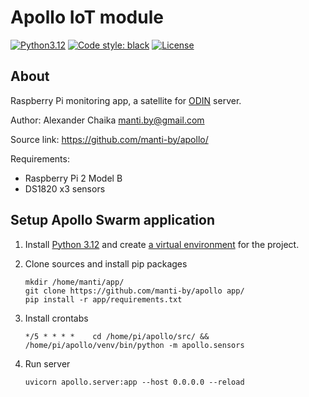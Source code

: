 # Apollo IoT module

[![Python3.12](https://img.shields.io/badge/Python-3.12-green)](https://www.python.org/downloads/release/python-392/)
[![Code style: black](https://img.shields.io/badge/code%20style-black-000000.svg)](https://github.com/ambv/black)
[![License](https://img.shields.io/badge/license-BSD-blue.svg)](https://raw.githubusercontent.com/manti-by/Apollo/master/LICENSE)

## About

Raspberry Pi monitoring app, a satellite for [ODIN](https://github.com/manti-by/odin) server.

Author: Alexander Chaika <manti.by@gmail.com>

Source link: https://github.com/manti-by/apollo/

Requirements:

- Raspberry Pi 2 Model B
- DS1820 x3 sensors

## Setup Apollo Swarm application

1. Install [Python 3.12](https://www.python.org/downloads/release/python-3120/) and
create [a virtual environment](https://docs.python.org/3/library/venv.html) for the project.

2. Clone sources and install pip packages

    ```shell
    mkdir /home/manti/app/
    git clone https://github.com/manti-by/apollo app/
    pip install -r app/requirements.txt
    ```

3. Install crontabs

    ```cronexp
    */5 * * * *    cd /home/pi/apollo/src/ && /home/pi/apollo/venv/bin/python -m apollo.sensors
    ```

4. Run server

    ```shell
    uvicorn apollo.server:app --host 0.0.0.0 --reload
    ```
